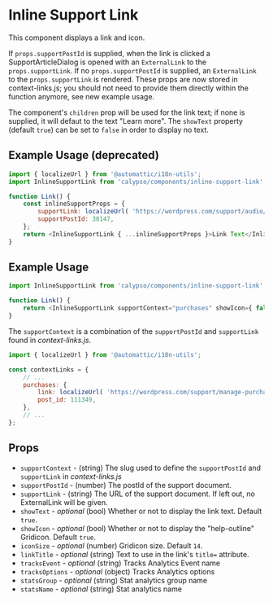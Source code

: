 # Inline Support Link

This component displays a link and icon.

If `props.supportPostId` is supplied, when the link is clicked a SupportArticleDialog is opened with an `ExternalLink` to the `props.supportLink`. If no `props.supportPostId` is supplied, an `ExternalLink` to the `props.supportLink` is rendered. These props are now stored in context-links.js; you should not need to provide them directly within the function anymore, see new example usage.

The component's `children` prop will be used for the link text; if none is supplied, it will defaut to the text "Learn more". The `showText` property (default `true`) can be set to `false` in order to display no text.

## Example Usage (deprecated)

```js
import { localizeUrl } from '@automattic/i18n-utils';
import InlineSupportLink from 'calypso/components/inline-support-link';

function Link() {
	const inlineSupportProps = {
		supportLink: localizeUrl( 'https://wordpress.com/support/audio/podcasting/' ),
		supportPostId: 38147,
	};
	return <InlineSupportLink { ...inlineSupportProps }>Link Text</InlineSupportLink>;
}
```

## Example Usage

```js
import InlineSupportLink from 'calypso/components/inline-support-link';

function Link() {
	return <InlineSupportLink supportContext="purchases" showIcon={ false } />;
}
```

The `supportContext` is a combination of the `supportPostId` and `supportLink` found in _context-links.js_.

```js
import { localizeUrl } from '@automattic/i18n-utils';

const contextLinks = {
	// ...
	purchases: {
		link: localizeUrl( 'https://wordpress.com/support/manage-purchases/' ),
		post_id: 111349,
	},
	// ...
};
```

## Props

- `supportContext` - (string) The slug used to define the `supportPostId` and `supportLink` in _context-links.js_
- `supportPostId` - (number) The postId of the support document.
- `supportLink` - (string) The URL of the support document. If left out, no ExternalLink will be given.
- `showText` - _optional_ (bool) Whether or not to display the link text. Default `true`.
- `showIcon` - _optional_ (bool) Whether or not to display the "help-outline" Gridicon. Default `true`.
- `iconSize` - _optional_ (number) Gridicon size. Default `14`.
- `linkTitle` - _optional_ (string) Text to use in the link's `title=` attribute.
- `tracksEvent` - _optional_ (string) Tracks Analytics Event name
- `tracksOptions` - _optional_ (object) Tracks Analytics options
- `statsGroup` - _optional_ (string) Stat analytics group name
- `statsName` - _optional_ (string) Stat analytics name
